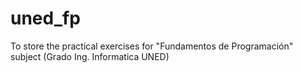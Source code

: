 uned_fp
=======

To store the practical exercises for "Fundamentos de Programación" subject (Grado Ing. Informatica UNED)